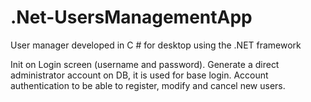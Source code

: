 # .Net-UsersManagementApp
User manager developed in C # for desktop using the .NET framework 

Init on Login screen (username and password).
Generate a direct administrator account on DB, it is used for base login.
Account authentication to be able to register, modify and cancel new users.

